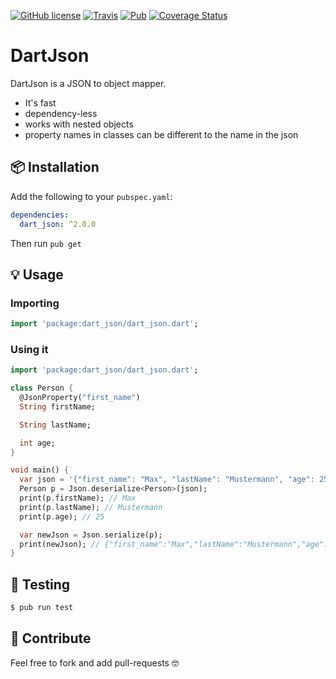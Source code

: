[![GitHub license](https://img.shields.io/github/license/mintware-de/dart-json.svg)](https://github.com/mintware-de/dart-json/blob/master/LICENSE)
[![Travis](https://img.shields.io/travis/mintware-de/dart-json.svg)](https://travis-ci.org/mintware-de/dart-json)
[![Pub](https://img.shields.io/pub/v/dart_json.svg)](https://pub.dartlang.org/packages/dart_json)
[![Coverage Status](https://coveralls.io/repos/github/mintware-de/dart-json/badge.svg?branch=master)](https://coveralls.io/github/mintware-de/dart-json?branch=master)

# DartJson

DartJson is a JSON to object mapper.

- It's fast
- dependency-less
- works with nested objects
- property names in classes can be different to the name in the json 

## 📦 Installation
Add the following to your `pubspec.yaml`:
```yaml
dependencies:
  dart_json: ^2.0.0
```

Then run `pub get`

## 💡 Usage

### Importing
```dart
import 'package:dart_json/dart_json.dart';
```

### Using it
```dart
import 'package:dart_json/dart_json.dart';

class Person {
  @JsonProperty("first_name")
  String firstName;

  String lastName;

  int age;
}

void main() {
  var json = '{"first_name": "Max", "lastName": "Mustermann", "age": 25}';
  Person p = Json.deserialize<Person>(json);
  print(p.firstName); // Max
  print(p.lastName); // Mustermann
  print(p.age); // 25

  var newJson = Json.serialize(p);
  print(newJson); // {"first_name":"Max","lastName":"Mustermann","age":25}
}
```

## 🔬 Testing

```bash
$ pub run test
```

## 🤝 Contribute
Feel free to fork and add pull-requests 🤓